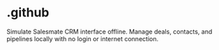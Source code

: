 # .github
Simulate Salesmate CRM interface offline. Manage deals, contacts, and pipelines locally with no login or internet connection.
